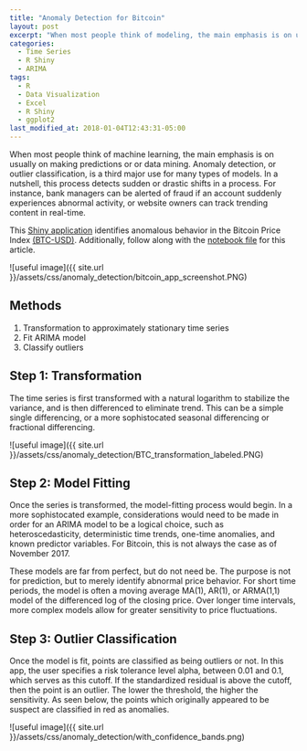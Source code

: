 ```yaml
---
title: "Anomaly Detection for Bitcoin"
layout: post
excerpt: "When most people think of modeling, the main emphasis is on usually on making predictions or data mining.  Anomaly detection is a third major use"
categories:
  - Time Series
  - R Shiny
  - ARIMA
tags:
  - R
  - Data Visualization
  - Excel
  - R Shiny
  - ggplot2
last_modified_at: 2018-01-04T12:43:31-05:00
---
```


When most people think of machine learning, the main emphasis is on usually on making predictions or or data mining.  Anomaly detection, or outlier classification, is a third major use for many types of models.  In a nutshell, this process detects sudden or drastic shifts in a process.  For instance, bank managers can be alerted of fraud if an account suddenly experiences abnormal activity, or website owners can track trending content in real-time.

This [Shiny application](https://samdc.shinyapps.io/Bitcoin_Anomaly_Detection/) identifies anomalous behavior in the Bitcoin Price Index [(BTC-USD)](https://finance.yahoo.com/quote/BTCUSD=X/).  Additionally, follow along with the [notebook file](http://htmlpreview.github.com/?https://github.com/sdcastillo/Bitcoin-Anomaly-Detection/blob/master/example_for_article.html) for this article.

![useful image]({{ site.url }}/assets/css/anomaly_detection/bitcoin_app_screenshot.PNG)

## Methods

1. Transformation to approximately stationary time series
2. Fit ARIMA model
3. Classify outliers

## Step 1: Transformation

The time series is first transformed with a natural logarithm to stabilize the variance, and is then differenced to eliminate trend.  This can be a simple single differencing, or a more sophistocated seasonal differencing or fractional differencing.

![useful image]({{ site.url }}/assets/css/anomaly_detection/BTC_transformation_labeled.PNG)

## Step 2: Model Fitting

Once the series is transformed, the model-fitting process would begin.  In a more sophistocated example, considerations would need to be made in order for an ARIMA model to be a logical choice, such as heteroscedasticity, deterministic time trends, one-time anomalies, and known predictor variables.  For Bitcoin, this is not always the case as of November 2017.

These models are far from perfect, but do not need be.  The purpose is not for prediction, but to merely identify abnormal price behavior.  For short time periods, the model is often a moving average MA(1), AR(1), or ARMA(1,1) model of the differenced log of the closing price.  Over longer time intervals, more complex models allow for greater sensitivity to price fluctuations.

## Step 3: Outlier Classification

Once the model is fit, points are classified as being outliers or not.  In this app, the user specifies a risk tolerance level alpha, between 0.01 and 0.1, which serves as this cutoff.  If the standardized residual is above the cutoff, then the point is an outlier.  The lower the threshold, the higher the sensitivity.  As seen below, the points which originally appeared to be suspect are classified in red as anomalies.

![useful image]({{ site.url }}/assets/css/anomaly_detection/with_confidence_bands.png)








